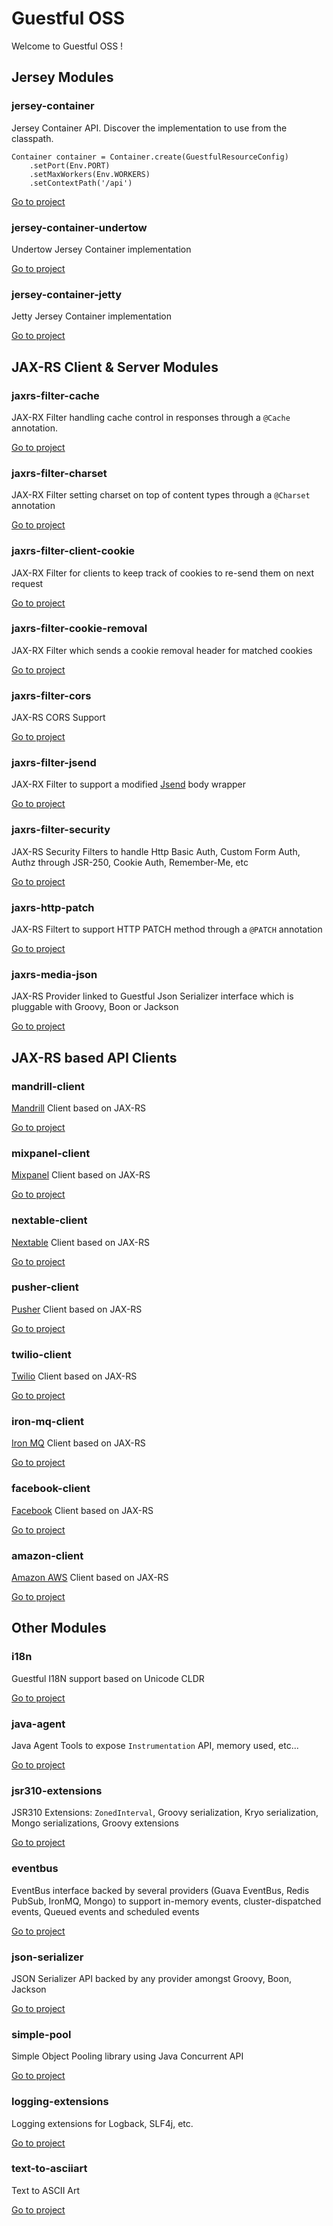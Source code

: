 Guestful OSS
============

Welcome to Guestful OSS !

Jersey Modules
--------------

### jersey-container ###

Jersey Container API. Discover the implementation to use from the classpath.

```
Container container = Container.create(GuestfulResourceConfig)
    .setPort(Env.PORT)
    .setMaxWorkers(Env.WORKERS)
    .setContextPath('/api')
```

[Go to project](https://github.com/guestful/module.jersey-container)

### jersey-container-undertow ###

Undertow Jersey Container implementation

[Go to project](https://github.com/guestful/module.jersey-container-undertow)

### jersey-container-jetty ###

Jetty Jersey Container implementation

[Go to project](https://github.com/guestful/module.jersey-container-jetty)

JAX-RS Client & Server Modules
------------------------------

### jaxrs-filter-cache ###

JAX-RX Filter handling cache control in responses through a `@Cache` annotation.

[Go to project](https://github.com/guestful/module.jaxrs-filter-cache)

### jaxrs-filter-charset ###

JAX-RX Filter setting charset on top of content types through a `@Charset` annotation

[Go to project](https://github.com/guestful/module.jaxrs-filter-charset)

### jaxrs-filter-client-cookie ###

JAX-RX Filter for clients to keep track of cookies to re-send them on next request

[Go to project](https://github.com/guestful/module.jaxrs-filter-client-cookie)

### jaxrs-filter-cookie-removal ###

JAX-RX Filter which sends a cookie removal header for matched cookies

[Go to project](https://github.com/guestful/module.jaxrs-filter-cookie-removal)

### jaxrs-filter-cors ###

JAX-RS CORS Support

[Go to project](https://github.com/guestful/module.jaxrs-filter-cors)

### jaxrs-filter-jsend ###

JAX-RX Filter to support a modified [Jsend](http://labs.omniti.com/labs/jsend) body wrapper

[Go to project](https://github.com/guestful/module.jaxrs-filter-jsend)

### jaxrs-filter-security ###

JAX-RS Security Filters to handle Http Basic Auth, Custom Form Auth, Authz through JSR-250, Cookie Auth, Remember-Me, etc

[Go to project](https://github.com/guestful/module.jaxrs-filter-security)

### jaxrs-http-patch ###

JAX-RS Filtert to support HTTP PATCH method through a `@PATCH` annotation

[Go to project](https://github.com/guestful/module.jaxrs-http-patch)

### jaxrs-media-json ###

JAX-RS Provider linked to Guestful Json Serializer interface which is pluggable with Groovy, Boon or Jackson

[Go to project](https://github.com/guestful/module.jaxrs-media-json)

JAX-RS based API Clients
------------------------

### mandrill-client ###

[Mandrill](https://mandrillapp.com/) Client based on JAX-RS

[Go to project](https://github.com/guestful/module.mandrill-client)

### mixpanel-client ###

[Mixpanel](https://mixpanel.com/) Client based on JAX-RS

[Go to project](https://github.com/guestful/module.mixpanel-client)

### nextable-client ###

[Nextable](http://home.nextable.com/) Client based on JAX-RS

[Go to project](https://github.com/guestful/module.nextable-client)

### pusher-client ###

[Pusher](http://pusher.com/) Client based on JAX-RS

[Go to project](https://github.com/guestful/module.pusher-client)

### twilio-client ###

[Twilio](https://www.twilio.com/) Client based on JAX-RS

[Go to project](https://github.com/guestful/module.twilio-client)

### iron-mq-client ###

[Iron MQ](http://www.iron.io/mq) Client based on JAX-RS

[Go to project](https://github.com/guestful/module.iron-mq-client)

### facebook-client ###

[Facebook](https://www.facebook.com/) Client based on JAX-RS

[Go to project](https://github.com/guestful/module.facebook-client)

### amazon-client ###

[Amazon AWS](http://aws.amazon.com/) Client based on JAX-RS

[Go to project](https://github.com/guestful/module.amazon-client)

Other Modules
-------------

### i18n ###

Guestful I18N support based on Unicode CLDR

[Go to project](https://github.com/guestful/module.i18n)

### java-agent ###

Java Agent Tools to expose `Instrumentation` API, memory used, etc...

[Go to project](https://github.com/guestful/module.java-agent)

### jsr310-extensions ###

JSR310 Extensions: `ZonedInterval`, Groovy serialization, Kryo serialization, Mongo serializations, Groovy extensions

[Go to project](https://github.com/guestful/module.jsr310-extensions)

### eventbus ###

EventBus interface backed by several providers (Guava EventBus, Redis PubSub, IronMQ, Mongo) to support in-memory events, cluster-dispatched events, Queued events and scheduled events

[Go to project](https://github.com/guestful/module.eventbus)

### json-serializer ###

JSON Serializer API backed by any provider amongst Groovy, Boon, Jackson

[Go to project](https://github.com/guestful/module.json-serializer)

### simple-pool ###

Simple Object Pooling library using Java Concurrent API

[Go to project](https://github.com/guestful/module.simple-pool)

### logging-extensions ###

Logging extensions for Logback, SLF4j, etc.

[Go to project](https://github.com/guestful/module.logging-extensions)

### text-to-asciiart ###

Text to ASCII Art

[Go to project](https://github.com/guestful/module.text-to-asciiart)
